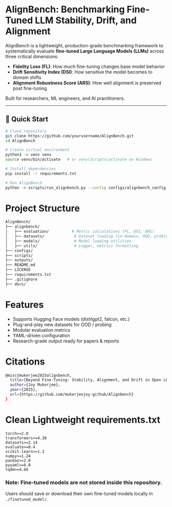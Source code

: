 # AlignBench: Benchmarking Fine-Tuned LLM Stability, Drift, and Alignment

AlignBench is a lightweight, production-grade benchmarking framework to systematically evaluate **fine-tuned Large Language Models (LLMs)** across three critical dimensions:

- **Fidelity Loss (FL)**: How much fine-tuning changes base model behavior
- **Drift Sensitivity Index (DSI)**: How sensitive the model becomes to domain shifts
- **Alignment Robustness Score (ARS)**: How well alignment is preserved post fine-tuning

Built for researchers, ML engineers, and AI practitioners.

---

## 🚀 Quick Start

```bash
# Clone repository
git clone https://github.com/yourusername/AlignBench.git
cd AlignBench

# Create virtual environment
python3 -m venv venv
source venv/bin/activate   # or venv\Scripts\activate on Windows

# Install dependencies
pip install -r requirements.txt

# Run AlignBench
python -m scripts/run_alignbench.py --config configs/alignbench_config.yaml

```

# Project Structure

```bash
AlignBench/
├── alignbench/
│   ├── evaluation/          # Metric calculations (FL, DSI, ARS)
│   ├── datasets/             # Dataset loading (in-domain, OOD, probing)
│   ├── models/               # Model loading utilities
│   ├── utils/                # Logger, metrics formatting
├── configs/
├── scripts/
├── outputs/
├── README.md
├── LICENSE
├── requirements.txt
├── .gitignore
├── docs/
```

# Features
- Supports Hugging Face models (distilgpt2, falcon, etc.)
- Plug-and-play new datasets for OOD / probing
- Modular evaluation metrics
- YAML-driven configuration
- Research-grade output ready for papers & reports

# Citations

```bash
@misc{mukerjee2025alignbench,
  title={Beyond Fine-Tuning: Stability, Alignment, and Drift in Open LLMs},
  author={Joy Mukerjee},
  year={2025},
  url={https://github.com/mukerjeejoy-github/Alignbench}
}
```


# Clean Lightweight requirements.txt

```text
torch>=2.0
transformers>=4.38
datasets>=2.14
evaluate>=0.4
scikit-learn>=1.3
numpy>=1.24
pandas>=2.0
pyyaml>=6.0
tqdm>=4.66
```
### Note: Fine-tuned models are not stored inside this repository. 
Users should save or download their own fine-tuned models locally in `./finetuned_model/`.
